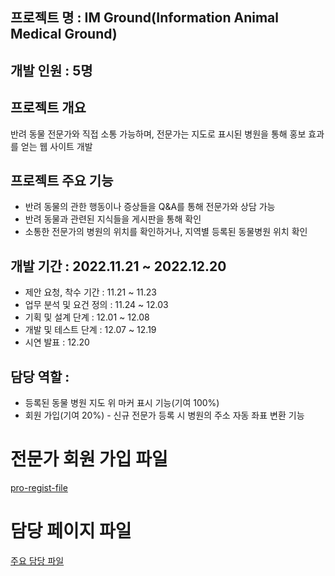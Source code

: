 ## 프로젝트 명 : IM Ground(Information Animal Medical Ground)
## 개발 인원 : 5명
## 프로젝트 개요
반려 동물 전문가와 직접 소통 가능하며, 전문가는 지도로 표시된 병원을 통해 홍보 효과를 얻는 웹 사이트 개발

## 프로젝트 주요 기능
* 반려 동물의 관한 행동이나 증상들을 Q&A를 통해 전문가와 상담 가능
* 반려 동물과 관련된 지식들을 게시판을 통해 확인
* 소통한 전문가의 병원의 위치를 확인하거나, 지역별 등록된 동물병원 위치 확인

## 개발 기간 : 2022.11.21 ~ 2022.12.20
* 제안 요청, 착수 기간 : 11.21 ~ 11.23
* 업무 분석 및 요건 정의 : 11.24 ~ 12.03
* 기획 및 설계 단계 : 12.01 ~ 12.08
* 개발 및 테스트 단계 : 12.07 ~ 12.19
* 시연 발표 : 12.20

## 담당 역할 :
* 등록된 동물 병원 지도 위 마커 표시 기능(기여 100%)
* 회원 가입(기여 20%) - 신규 전문가 등록 시 병원의 주소 자동 좌표 변환 기능


# 전문가 회원 가입 파일
[pro-regist-file](https://github.com/DJSon2/im-ground-repository/blob/main/regist/regist-promember.html)

# 담당 페이지 파일
[주요 담당 파일](https://github.com/DJSon2/im-ground-repository/blob/main/api/mapApi.html)
